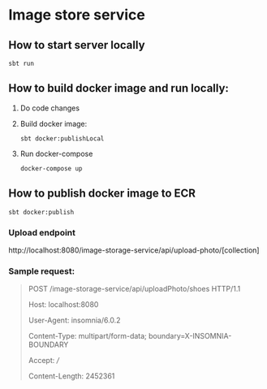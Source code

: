 # Image store service

## How to start server locally

`sbt run`

## How to build docker image and run locally:

1. Do code changes

2. Build docker image:

   `sbt docker:publishLocal`

3. Run docker-compose

    `docker-compose up`

## How to publish docker image to ECR

   `sbt docker:publish`
   
### Upload endpoint

http://localhost:8080/image-storage-service/api/upload-photo/[collection]

### Sample request: 


> POST /image-storage-service/api/uploadPhoto/shoes HTTP/1.1
>
> Host: localhost:8080
>
> User-Agent: insomnia/6.0.2
>
> Content-Type: multipart/form-data; boundary=X-INSOMNIA-BOUNDARY
>
> Accept: */*
>
> Content-Length: 2452361
